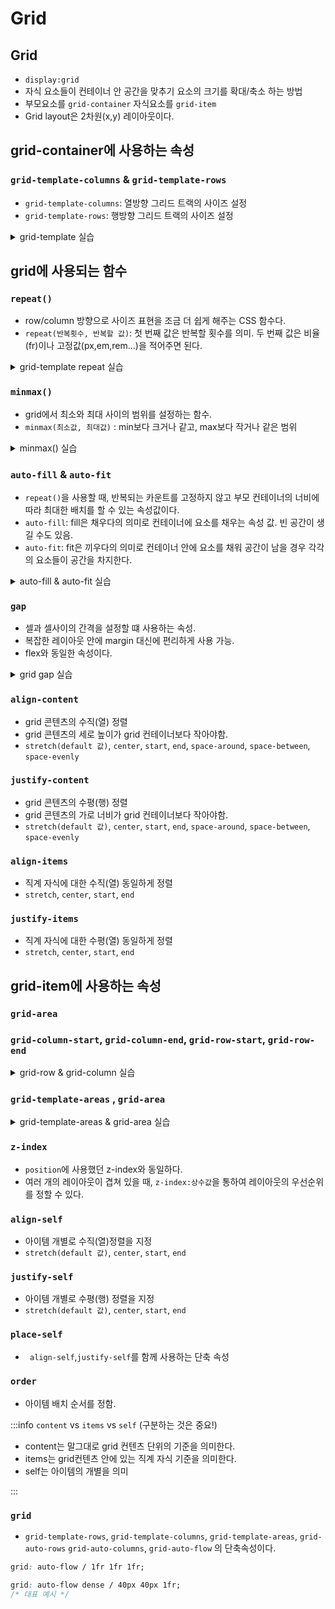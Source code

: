 # Grid

## Grid

- `display:grid`
- 자식 요소들이 컨테이너 안 공간을 맞추기 요소의 크기를 확대/축소 하는 방법
- 부모요소를 `grid-container` 자식요소를 `grid-item`
- Grid layout은 2차원(x,y) 레이아웃이다.

## grid-container에 사용하는 속성

### `grid-template-columns` & `grid-template-rows`

- `grid-template-columns`: 열방향 그리드 트랙의 사이즈 설정
- `grid-template-rows`: 행방향 그리드 트랙의 사이즈 설정

<details>
<summary>grid-template 실습</summary>
<div markdown="1">

:::note

```css
.grid-container {
  width: 200px;
  height: 200px;
  display: grid;
  grid-template-columns: 1fr 2fr;
  /* 가로 방향으로 1:2의 비율로 삽입 */
  /* 6개의 박스를 전부 1:2의 비율로 가로로 배치하고 싶다면
  1fr 2fr 1fr 2fr 1fr 2fr로 작성하면된다 */
  /* fr뿐만이 아닌 px로도 단위가 사용가능하다. */
}
```

![image](https://github.com/JJamVa/JJamVa/assets/80045006/e9d752e0-b445-42dd-8c72-253b407b4cbd)

```css
.grid-container {
  width: 200px;
  height: 200px;
  display: grid;
  grid-template-rows: 1fr 2fr;
  /* grid-template-rows 같은 경우 배치 방향은 위에서 아래로 다 같지만 비율을 적은 개수만큼만 크기를 변화 시킨다. */
}
```

![image](https://github.com/JJamVa/JJamVa/assets/80045006/0aacf516-bbc5-43d6-9e10-aab38434ad8c)

:::

:::tip
grid에서 사용되는 단위 `fr`<br/>

`fr`은 fraction의 약자로 grid 컨테이너 안에서 트랙의 비율을 지정해주는 유연한 길이 단위
:::

</div>
</details>

## grid에 사용되는 함수

### `repeat()`

- row/column 방향으로 사이즈 표현을 조금 더 쉽게 해주는 CSS 함수다.
- `repeat(반복횟수, 반복할 값)`: 첫 번째 값은 반복할 횟수를 의미. 두 번째 값은 비율(fr)이나 고정값(px,em,rem...)을 적어주면 된다.

<details>
<summary>grid-template repeat 실습</summary>
<div markdown="1">

:::note

```css
.grid-container {
  width: 200px;
  height: 200px;
  display: grid;
  grid-template-columns: repeat(2, 1fr 2fr);
  /* 가로 배치를 1fr 2fr 를 총 2번하겠다는 의미 */
  /* grid-template-columns: 1fr 2fr 1fr 2fr과 같은 코드 */
}
```

![image](https://github.com/JJamVa/JJamVa/assets/80045006/52ccff1d-115f-48e5-80f7-d0eb48db2cca)

:::

</div>
</details>

### `minmax()`

- grid에서 최소와 최대 사이의 범위를 설정하는 함수.
- `minmax(최소값, 최대값)` : min보다 크거나 같고, max보다 작거나 같은 범위

<details>
<summary>minmax() 실습</summary>
<div markdown="1">

:::note

```css
.grid-container {
  display: grid;
  grid-template-columns: 100px minmax(50px, auto) 100px;
  /* grid item들의 크기를 100px / 최소 50px 이상 / 100px*/
}
```

![image](https://github.com/JJamVa/JJamVa/assets/80045006/e0d91516-c3f4-4655-909e-34ac89f805df)<br/>
화면을 줄였을 때, 최소 50px은 유지한다.

![image](https://github.com/JJamVa/JJamVa/assets/80045006/b77f1601-ece5-45c4-a6a9-c5f8a9453c2d)<br/>
화면을 최대로 하였을 때, 100px의 grid item들을 제외하고 남은 공간을 다가진다.
:::

</div>
</details>

### `auto-fill` & `auto-fit`

- `repeat()`을 사용할 때, 반복되는 카운트를 고정하지 않고 부모 컨테이너의 너비에 따라 최대한 배치를 할 수 있는 속성값이다.
- `auto-fill`: fill은 채우다의 의미로 컨테이너에 요소를 채우는 속성 값. 빈 공간이 생길 수도 있음.
- `auto-fit`: fit은 끼우다의 의미로 컨테이너 안에 요소를 채워 공간이 남을 경우 각각의 요소들이 공간을 차지한다.

<details>
<summary>auto-fill & auto-fit 실습</summary>
<div markdown="1">

:::note

- auto-fit

```css
.grid-container {
  display: grid;
  grid-template-columns: repeat(auto-fit, minmax(100px, auto));
}
```

![image](https://github.com/JJamVa/JJamVa/assets/80045006/053c260e-7c6d-40f7-a1f1-bcf28948330e)
![image](https://github.com/JJamVa/JJamVa/assets/80045006/eac83cd9-08f6-409d-a962-41d6d8e52d41)

- auto-fill

```css
.grid-container {
  display: grid;
  grid-template-columns: repeat(auto-fill, minmax(100px, auto));
}
```

![image](https://github.com/JJamVa/JJamVa/assets/80045006/053c260e-7c6d-40f7-a1f1-bcf28948330e)
![image](https://github.com/JJamVa/JJamVa/assets/80045006/70ceb610-32c2-4295-a3cc-f6797e27cc97)
:::

:::tip
auto-fill과 auto-fit의 차이점

`auto-fit`일 경우, 남은 공간을 grid-item으로 전부 채운다.<br/>
`auto-fill`일 경우, 남은 공간을 그대로 둔다.
:::

</div>
</details>

### `gap`

- 셀과 셀사이의 간격을 설정할 떄 사용하는 속성.
- 복잡한 레이아웃 안에 margin 대신에 편리하게 사용 가능.
- flex와 동일한 속성이다.

<details>
<summary>grid gap 실습</summary>
<div markdown="1">

:::note

```css
.grid-container {
  display: grid;
  grid-template-columns: 1fr 1fr;
  gap: 10px 30px;
  /* gap은 row-gap, column-gap의 함축 속성이다. */
  /* row-gap: 10px; */
  /* column-gap: 30px; */
}
```

![image](https://github.com/JJamVa/JJamVa/assets/80045006/8aa4ef22-f059-4284-af86-b4184a69cec7)

:::

</div>
</details>

### `align-content`

- grid 콘텐츠의 수직(열) 정렬
- grid 콘텐츠의 세로 높이가 grid 컨테이너보다 작아야함.
- `stretch(default 값)`, `center`, `start`, `end`, `space-around`, `space-between`, `space-evenly`

### `justify-content`

- grid 콘텐츠의 수평(행) 정렬
- grid 콘텐츠의 가로 너비가 grid 컨테이너보다 작아야함.
- `stretch(default 값)`, `center`, `start`, `end`, `space-around`, `space-between`, `space-evenly`

### `align-items`

- 직계 자식에 대한 수직(열) 동일하게 정렬
- `stretch`, `center`, `start`, `end`

### `justify-items`

- 직계 자식에 대한 수평(열) 동일하게 정렬
- `stretch`, `center`, `start`, `end`

## grid-item에 사용하는 속성

### `grid-area`

### `grid-column-start`, `grid-column-end`, `grid-row-start`, `grid-row-end`

<details>
<summary>grid-row & grid-column 실습</summary>
<div markdown="1">

:::note

```css
.grid-container {
  display: grid;
}
.box1 {
  background-color: #f8f9fc;
  grid-column-start: 1;
  /* 행기준(x축) 좌표 1부터 시작 */
  grid-column-end: 3;
  /* 행기준(x축) 좌표 3까지*/
  /* 즉, x축 1에서 3까지 영역을 표현 */
}
.box2 {
  background-color: #7b86aa;
  grid-column: 3/4;
  /* x축 3에서 4까지 영역을 표현 */
  /* grid-column-start, grid-column-end의 함축 속성 */
}
.box3 {
  background-color: #bfc8ea;
  grid-row-start: 2;
  /* 열기준(y축) 좌표 2부터 시작 */
  grid-row-end: 3;
  /* 열기준(y축) 좌표 3까지 */
  /* 즉, y축 2에서부터 3까지 영역을 표현 */
}
.box4 {
  background-color: #545051;
  grid-row: 2/4;
  /* grid-row-start, grid-row-end의 함축 속성 */
  grid-column: 3/4;
}
.box5 {
  background-color: #5b67a2;
  grid-row: 2 / span 2;
  /* 행기준(x축)의 2좌표에서부터 2칸(span 2)의 공간을 할당 받겠다 라는 의미 */
  /* grid-row 2/4와 같은 동작이다. */
}
.box6 {
  background-color: #6a5acd;
  grid-area: 4/1/5/4;
  /* grid-row, grid-column의 함축 속성 */
  /* grid-row-start(y축), grid-column-start(x축), grid-row-end(y축), grid-column-end(x축) 순서다. */
}
```

![image](https://github.com/JJamVa/JJamVa/assets/80045006/7d0df6ff-e260-4ac6-82f5-8f9b2b7dae80)

:::

</div>
</details>

### `grid-template-areas` , `grid-area`

<details>
<summary>grid-template-areas & grid-area 실습</summary>
<div markdown="1">

:::note

```css
.grid-container {
  display: grid;
  gap:10px;
  /* grid-template-areas에 같은 grid-area가 연결된 영역은 gap이 적용되지 않는다. */
  grid-template-areas:
    "box1 box1 box1 box2"
    "box3 owner owner box2"
    "box3 owner owner box2"
    "box4 box5 box5 box2";
    /* grid-template-areas 속성을 이용하여 셀들에 대한 위치 지정 */
    /* 만약 "box1 box2 box1 box2" 이런식으로 형태를 작성할 경우 제대로 동작하지 않는다.*/
}
.box1 {
  grid-area: box1;
  /* grid-area를 이용하여 grid-template-areas에 영역 부분을 적용시킨다. */
  background-color: #f8f9fc;
}
.box2 {
  grid-area: box2;
  background-color: #7b86aa;
}
.box3 {
  grid-area: box3;
  background-color: #bfc8ea;
}
.box4 {
  grid-area: box4;
  background-color: #545051;
}
.box5 {
  grid-area: box5;
  background-color: #5b67a2;
}
.box6 {
  grid-area: owner;
  /* 이름을 굳이 box6로 할 필요 없이 원하는 이름을 사용해야 된다. 
  대신 grid-template-areas에도 똑같이 작성해야한다. */
  background-color: #6a5acd;
}
```

![image](https://github.com/JJamVa/JJamVa/assets/80045006/a6895b88-ecff-4f60-9aac-dd6e9b788581)

`grid-template-areas`와 `grid-area`로 grid를 구현하는 것이 가장 편하며 구현이 쉽다.

:::

</div>
</details>

### `z-index`

- `position`에 사용했던 z-index와 동일하다.
- 여러 개의 레이아웃이 겹쳐 있을 때, `z-index:상수값`을 통하여 레이아웃의 우선순위를 정할 수 있다.

### `align-self`

- 아이템 개별로 수직(열)정렬을 지정
- `stretch(default 값)`, `center`, `start`, `end`

### `justify-self`

- 아이템 개별로 수평(행) 정렬을 지정
- `stretch(default 값)`, `center`, `start`, `end`

### `place-self`

- ` align-self`,`justify-self`를 함께 사용하는 단축 속성

### `order`

- 아이템 배치 순서를 정함.

:::info
`content` vs `items` vs `self` (구분하는 것은 중요!)

- content는 말그대로 grid 컨텐츠 단위의 기준을 의미한다.
- items는 grid컨텐츠 안에 있는 직계 자식 기준을 의미한다.
- self는 아이템의 개별을 의미

:::

### `grid`

- `grid-template-rows`, `grid-template-columns`, `grid-template-areas`, `grid-auto-rows` `grid-auto-columns`, `grid-auto-flow` 의 단축속성이다.

```css
grid: auto-flow / 1fr 1fr 1fr;

grid: auto-flow dense / 40px 40px 1fr;
/* 대표 예시 */
```
